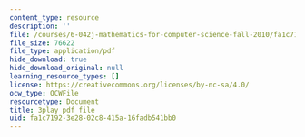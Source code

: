 ```yaml
---
content_type: resource
description: ''
file: /courses/6-042j-mathematics-for-computer-science-fall-2010/fa1c71923e2802c8415a16fadb541bb0_Kqf0uO0oV6s.pdf
file_size: 76622
file_type: application/pdf
hide_download: true
hide_download_original: null
learning_resource_types: []
license: https://creativecommons.org/licenses/by-nc-sa/4.0/
ocw_type: OCWFile
resourcetype: Document
title: 3play pdf file
uid: fa1c7192-3e28-02c8-415a-16fadb541bb0
---
```

